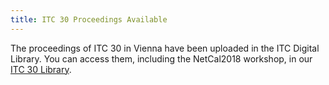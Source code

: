 ```yaml
---
title: ITC 30 Proceedings Available
---
```


The proceedings of ITC 30 in Vienna have been uploaded in the ITC Digital Library. You can access them, including the NetCal2018 workshop, in our [ITC 30 Library](/itc-library/itc30.html).
